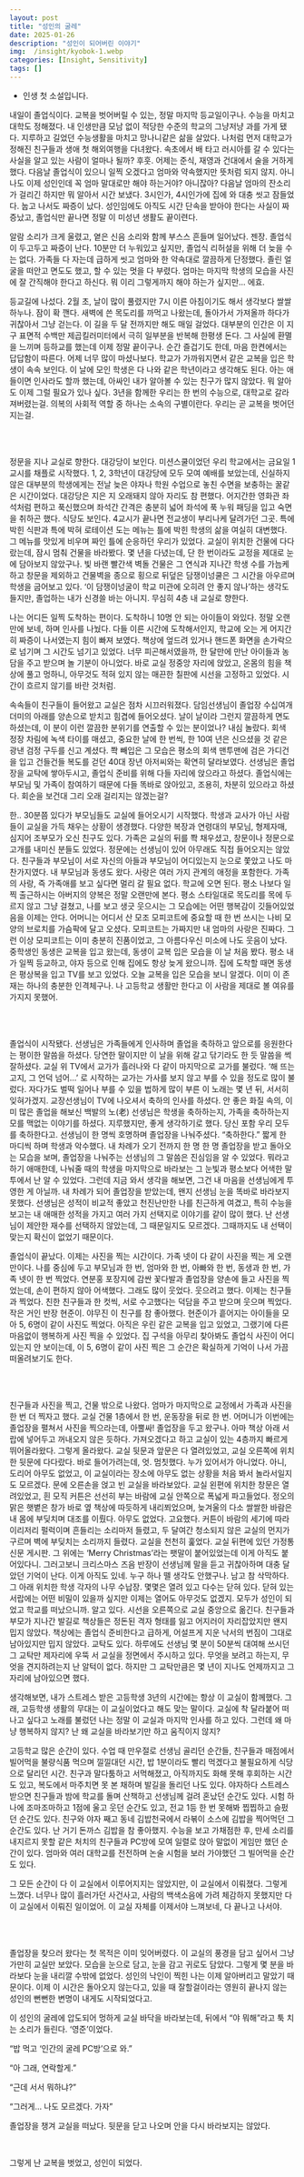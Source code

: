 ```yaml
---
layout: post
title: "성인의 굴레"
date: 2025-01-26
description: "성인이 되어버린 이야기"
img:  /insight/kyobok-1.webp
categories: [Insight, Sensitivity]
tags: []
---
```


* 인생 첫 소설입니다.

내일이 졸업식이다. 교복을 벗어버릴 수 있는, 정말 마지막 등교일이구나. 수능을 마치고 대학도 정해졌다. 내 인생만큼 모남 없이 적당한 수준의 학교의 그냥저냥 과를 가게 됐다. 지루하고 길었던 수능생활을 마치고 망나니같은 삶을 살았다. 나처럼 먼저 대학교가 정해진 친구들과 생애 첫 해외여행을 다녀왔다. 속초에서 배 타고 러시아를 갈 수 있다는 사실을 알고 있는 사람이 얼마나 될까? 후훗. 어제는 준식, 재영과 건대에서 술을 거하게 했다. 다음날 졸업식이 있으니 일찍 오겠다고 엄마와 약속했지만 뜻처럼 되지 않지. 아니 나도 이제 성인인데 꼭 엄마 말대로만 해야 하는거야? 아니잖아? 다음날 엄마의 잔소리가 걸리긴 하지만 뭐 알아서 시간 보냈다. 3시인가, 4시인가에 집에 와 대충 씻고 잠들었다. 눕고 나서도 짜증이 났다. 성인임에도 아직도 시간 단속을 받아야 한다는 사실이 짜증났고, 졸업식만 끝나면 정말 이 미성년 생활도 끝이련다.

알람 소리가 크게 울렸고, 옅은 신음 소리와 함께 부스스 흔들며 일어났다. 젠장. 졸업식이 두고두고 짜증이 난다. 10분만 더 누워있고 싶지만, 졸업식 리허설을 위해 더 늦을 수는 없다. 가족들 다 자는데 급하게 씻고 엄마와 한 약속대로 깔끔하게 단정했다. 졸린 얼굴을 떠안고 면도도 했고, 할 수 있는 멋을 다 부렸다. 엄마는 마지막 학생의 모습을 사진에 잘 간직해야 한다고 하신다. 뭐 이리 그렇게까지 해야 하는가 싶지만... 에효.

등교길에 나섰다. 2월 초, 날이 많이 풀렸지만 7시 이른 아침이기도 해서 생각보다 쌀쌀하누나. 잠이 확 깬다. 새벽에 쓴 목도리를 까먹고 나왔는데, 돌아가서 가져올까 하다가 귀찮아서 그냥 걷는다. 이 길을 두 달 전까지만 해도 매일 걸었다. 대부분의 인간은 이 지구 표면적 수백만 제곱킬러미터에서 극히 일부분을 반복해 한평생 돈다. 그 사실에 환멸을 느끼며 등하교를 했는데 이제 정말 끝이구나. 순간 즐겁기도 한데, 마음 한켠에서는 답답함이 따른다. 어제 너무 많이 마셨나보다. 학교가 가까워지면서 같은 교복을 입은 학생이 속속 보인다. 이 날에 모인 학생은 다 나와 같은 학년이라고 생각해도 된다. 아는 애들이면 인사라도 할까 했는데, 아싸인 내가 알아볼 수 있는 친구가 많지 않았다. 뭐 알아도 이제 그럴 필요가 있나 싶다. 3년을 함께한 우리는 한 번의 수능으로, 대학교로 갈라져버렸는걸. 의복의 사회적 역할 중 하나는 소속의 구별이란다. 우리는 곧 교복을 벗어던지는걸.

<br>
<br>

정문을 지나 교실로 향한다. 대강당이 보인다. 미션스쿨이었던 우리 학교에서는 금요일 1교시를 채플로 시작했다. 1, 2, 3학년이 대강당에 모두 모여 예배를 보았는데, 신실하지 않은 대부분의 학생에게는 전날 늦은 야자나 학원 수업으로 놓친 수면을 보충하는 꿀같은 시간이었다. 대강당은 지은 지 오래돼지 않아 자리도 참 편했다. 어지간한 영화관 좌석처럼 편하고 푹신했으며 좌석간 간격은 충분히 넓어 좌석에 푹 누워 패딩을 입고 숙면을 취하곤 했다. 식당도 보인다. 4교시가 끝나면 전교생이 부리나케 달려가던 그곳. 특에 박힌 식판과 특에 박혀 로테이션 도는 메뉴는 틀에 박힌 학생의 삶을 여실히 대변했다. 그 메뉴를 맛있게 비우며 짜인 틀에 순응하던 우리가 있었다. 교실이 위치한 건물에 다다랐는데, 잠시 멈춰 건물을 바라봤다. 몇 년을 다녔는데, 단 한 번이라도 교정을 제대로 눈에 담아보지 않았구나. 빛 바랜 빨간색 벽돌 건물은 그 연식과 지나간 학생 수를 가늠케 하고 창문을 제외하고 건물벽을 종으로 횡으로 뒤덮은 담쟁이넝쿨은 그 시간을 아우르며 학생을 굽어보고 있다. ‘이 담쟁이넝굴이 학교 미관에 오히려 안 좋지 않나’하는 생각도 들지만, 졸업하는 내가 신경쓸 바는 아니지. 무심히 4층 내 교실로 향한다.

나는 어디든 일찍 도착하는 편이다. 도착하니 10명 안 되는 아이들이 와있다. 정말 오랜만에 보네, 하며 인사를 나눴다. 다들 이른 시간에 도착해서인지, 학교에 오는 게 어지간히 짜증이 나서였는지 힘이 빠져 보였다. 책상에 엎드려 있거나 핸드폰 화면을 손가락으로 넘기며 그 시간도 넘기고 있었다. 너무 피곤해서였을까, 한 달만에 만난 아이들과 농담을 주고 받으며 놀 기분이 아니었다. 바로 교실 정중앙 자리에 앉았고, 온몸의 힘을 책상에 풀고 멍하니, 아무것도 적혀 있지 않는 매끈한 칠판에 시선을 고정하고 있었다. 시간이 흐르지 않기를 바란 것처럼.

속속들이 친구들이 들어왔고 교실은 점차 시끄러워졌다. 담임선생님이 졸업장 수십여개 더미의 아래를 양손으로 받치고 힘겹에 들어오셨다. 날이 날이라 그런지 깔끔하게 면도하셨는데, 이 분이 이런 깔끔한 분위기를 연출할 수 있는 분이었나? 내심 놀랐다. 회색 정장 차림에 녹색 타이를 매셨고, 중요한 날에 한 번씩, 한 10여 년은 신으셨을 것 같은 광낸 검정 구두를 신고 계셨다. 쫙 빼입은 그 모습은 평소의 회색 맨투맨에 검은 가디건을 입고 건들건들 복도를 걷던 40대 장년 아저씨와는 확연히 달라보였다. 선생님은 졸업장을 교탁에 쌓아두시고, 졸업식 준비를 위해 다들 자리에 앉으라고 하셨다. 졸업식에는 부모님 및 가족이 참여하기 때문에 다들 똑바로 앉아있고, 조용히, 차분히 있으라고 하셨다. 회순을 보건대 그리 오래 걸리지는 않겠는걸?

한.. 30분쯤 있다가 부모님들도 교실에 들어오시기 시작했다. 학생과 교사가 아닌 사람들이 교실을 가득 채우는 상황이 생경했다. 다양한 복장과 연령대의 부모님, 형제자매, 심지어 조부모가 오신 친구도 있다. 가족은 교실의 뒤를 쫙 채우셨고, 창문이나 정문으로 고개를 내미신 분들도 있었다. 정문에는 선생님이 있어 아무래도 직접 들어오지는 않았다. 친구들과 부모님이 서로 자신의 아들과 부모님이 어디있는지 눈으로 쫓았고 나도 마찬가지였다. 내 부모님과 동생도 왔다. 사랑은 여러 가지 관계의 애정을 포함한다. 가족의 사랑, 즉 가족애를 보고 싶다면 멀리 갈 필요 없다. 학교에 오면 된다. 평소 나보다 일찍 출근하시는 아버지의 양복은 정말 오랜만에 본다. 평소 스타일대로 목도리를 목에 두르지 않고 그냥 걸쳤고, 나를 보고 생긋 웃으시는 그 모습에는 어떤 행복감이 깃들어있었음을 이제는 안다. 어머니는 어디서 산 모조 모피코트에 중요할 때 한 번 쓰시는 나비 모양의 브로치를 가슴팍에 달고 오셨다. 모피코트는 가짜지만 내 엄마의 사랑은 진짜다. 그런 이상 모피코트는 이미 충분히 진품이었고, 그 아름다우신 미소에 나도 웃음이 났다. 중학생인 동생은 교복을 입고 왔는데, 동생이 교복 입은 모습을 이 날 처음 봤다. 평소 내가 일찍 등교하고, 야자 등으로 인해 집에도 항상 늦게 왔으니까. 집에 도착할 때면 동생은 평상복을 입고 TV를 보고 있었다. 오늘 교복을 입은 모습을 보니 알겠다. 이미 이 존재는 하나의 충분한 인격체구나. 나 고등학교 생활만 한다고 이 사람을 제대로 볼 여유를 가지지 못했어.

<br>
<br>

졸업식이 시작됐다. 선생님은 가족들에게 인사하며 졸업을 축하하고 앞으로를 응원한다는 평이한 말씀을 하셨다. 당연한 말이지만 이 날을 위해 갈고 닦기라도 한 듯 말씀을 썩 잘하셨다. 교실 위 TV에서 교가가 흘러나와 다 같이 마지막으로 교가를 불렀다. ‘해 뜨는 고지, 그 언덕 넘어…’ 로 시작하는 교가는 가사를 보지 않고 부를 수 있을 정도로 많이 불렀다. 자다가도 벌떡 일어나 부를 수 있을 법하게 많이 부른 이 노래는 몇 년 뒤, 서서히 잊혀가겠지. 교장선생님이 TV에 나오셔서 축하의 인사를 하셨다. 안 좋은 화질 속의, 이미 많은 졸업을 해보신 백발의 노(老) 선생님은 학생을 축하하는지, 가족을 축하하는지 모를 맥없는 이야기를 하셨다. 지루했지만, 좋게 생각하기로 했다. 당신 포함 우리 모두를 축하한다고. 선생님이 한 명씩 호명하며 졸업장을 나눠주셨다. “축하한다.” 짧게 한 마디씩 하며 학생과 악수했다. 내 차례가 오기 전까지 한 명 한 명 졸업장을 받고 돌아오는 모습을 보며, 졸업장을 나눠주는 선생님의 그 말씀은 진심임을 알 수 있었다. 뭐라고 하기 애매한데, 나눠줄 때의 학생을 마지막으로 바라보는 그 눈빛과 평소보다 어색한 말투에서 난 알 수 있었다. 그런데 지금 와서 생각을 해보면, 그건 내 마음을 선생님에게 투영한 게 아닐까. 내 차례가 되어 졸업장을 받았는데, 왠지 선생님 눈을 똑바로 바라보지 못했다. 선생님은 성적이 비교적 좋았고 천진난만한 나를 친근하게 여겼고, 특히 수능을 보고는 내 애매한 성적을 가지고 여러 가지 선택지로 이야기를 같이 많이 했다. 난 선생님이 제안한 재수를 선택하지 않았는데, 그 때문일지도 모르겠다. 그때까지도 내 선택이 맞는지 확신이 없었기 때문이다.

졸업식이 끝났다. 이제는 사진을 찍는 시간이다. 가족 넷이 다 같이 사진을 찍는 게 오랜만이다. 나를 중심에 두고 부모님과 한 번, 엄마와 한 번, 아빠와 한 번, 동생과 한 번, 가족 넷이 한 번 찍었다. 연분홍 포장지에 감싼 꽃다발과 졸업장을 양손에 들고 사진을 찍었는데, 손이 편하지 않아 어색했다. 그래도 많이 웃었다. 웃으려고 했다. 이제는 친구들과 찍었다. 친한 친구들과 한 컷씩, 서로 수고했다는 덕담을 주고 받으며 웃으며 찍었다. 작은 거인 반장 현준이. 야무진 이 친구를 참 좋아했다. 현준이가 흩어지는 아이들을 모아 5, 6명이 같이 사진도 찍었다. 아직은 우린 같은 교복을 입고 있었고, 그랬기에 다른 마음없이 행복하게 사진 찍을 수 있었다. 집 구석을 아무리 찾아봐도 졸업식 사진이 어디있는지 안 보이는데, 이 5, 6명이 같이 사진 찍은 그 순간은 확실하게 기억이 나서 가끔 떠올려보기도 한다.

<br>
<br>

친구들과 사진을 찍고, 건물 밖으로 나왔다. 엄마가 마지막으로 교정에서 가족과 사진을 한 번 더 찍자고 했다. 교실 건물 1층에서 한 번, 운동장을 뒤로 한 번. 어머니가 이번에는 졸업장을 펼쳐서 사진을 찍으라는데, 아뿔싸! 졸업장을 두고 왔구나. 아마 책상 아래 서랍에 넣어두고 꺼내오지 않은 듯하다. 가져오겠다고 하고 교실이 있는 4층까지 빠르게 뛰어올라왔다. 그렇게 올라왔다. 교실 뒷문과 앞문은 다 열려있었고, 교실 오른쪽에 위치한 뒷문에 다다랐다. 바로 들어가려는데, 엇. 멈칫했다. 누가 있어서가 아니었다. 아니, 도리어 아무도 없었고, 이 교실이라는 장소에 아무도 없는 상황을 처음 봐서 놀라서일지도 모르겠다. 문에 오른손을 얹고 빈 교실을 바라보았다. 교실 왼편에 위치한 창문은 열려있었고, 흰 모직 커튼은 선선히 부는 바람에 교실 안쪽으로 폭넓게 파고들었다. 정오의 맑은 햇볕은 창가 바로 옆 책상에 따듯하게 내리쬐었으며, 늦겨울의 다소 쌀쌀한 바람은 내 몸에 부딪치며 대조를 이뤘다. 아무도 없었다. 고요했다. 커튼이 바람의 세기에 따라 이리저리 펄럭이며 흔들리는 소리마저 들렸고, 두 달여간 청소되지 않은 교실의 먼지가 구르며 벽에 부딪치는 소리까지 들렸다. 교실을 천천히 훑었다. 교실 뒤편에 있던 가정통신문 게시판. 그 위에는 ‘Merry Christmas’라는 팻말이 붙어있었는데 이게 아직도 붙어있다니. 그러고보니 크리스마스 즈음 반장이 선생님께 말을 듣고 귀찮아하며 대충 달았던 기억이 난다. 이게 아직도 있네. 누구 하나 뗄 생각도 안했구나. 남고 참 삭막하다. 그 아래 위치한 학생 각자의 나무 수납장. 몇몇은 열려 있고 다수는 닫혀 있다. 닫혀 있는 서랍에는 어떤 비밀이 있을까 싶지만 이제는 열어도 아무것도 없겠지. 모두가 성인이 되었고 학교를 떠났으니까. 알고 있다. 시선을 오른쪽으로 교실 중앙으로 옮긴다. 친구들과 부모가 지나간 발길로 책상들은 정돈된 격자 형태를 잃고 어지러이 자리잡았지만 왠지 밉지 않았다. 책상에는 졸업식 준비한다고 급하게, 어설프게 지운 낙서의 번짐이 그대로 남아있지만 밉지 않았다. 교탁도 있다. 하루에도 선생님 몇 분이 50분씩 대여해 쓰시던 그 교탁만 제자리에 우뚝 서 교실을 정면에서 주시하고 있다. 무엇을 보려고 하는지, 무엇을 견지하려는지 난 알턱이 없다. 하지만 그 교탁만큼은 몇 년이 지나도 언제까지고 그 자리에 남아있으면 했다. 

생각해보면, 내가 스트레스 받은 고등학생 3년의 시간에는 항상 이 교실이 함께했다. 그래, 고등학생 생활의 무대는 이 교실이었다고 해도 맞는 말이다. 교실에 착 달라붙어 떠나고 싶다고 노래를 불렀던 나는 정말 이 교실과 마지막 인사를 하고 있다. 그런데 왜 마냥 행복하지 않지? 난 왜 교실을 바라보기만 하고 움직이지 않지?

고등학교 많은 순간이 있다. 수업 때 만우절로 선생님 골리던 순간들, 친구들과 매점에서 빌어먹을 불량식품 먹으며 낄낄대던 시간, 밥 1분이라도 빨리 먹겠다고 불필요하게 식당으로 달리던 시간. 친구과 말다툼하고 서먹해졌고, 아직까지도 화해 못해 후회하는 시간도 있고, 복도에서 마주치면 못 본 채하며 발길을 돌리던 나도 있다. 야자하다 스트레스 받으면 친구들과 밤에 학교를 돌며 산책하고 선생님께 걸려 혼났던 순간도 있다. 시험 하나에 조마조마하고 1점에 울고 웃던 순간도 있고, 전교 1등 한 번 못해봐 찝찝하고 슬펐던 순간도 있다. 친구와 야자 째고 동네 김밥천국에서 라볶이 소스에 김밥을 찍어먹던 그 순간도 있다. 난 거기 돈까스 김밥을 참 좋아했지. 수능을 보고 가채점한 후, 만세 소리를 내지르지 못할 같은 처치의 친구들과 PC방에 모여 일렬로 앉아 말없이 게임만 했던 순간이 있다. 엄마와 여러 대학교를 전전하며 논술 시험을 보러 가야했던 그 빌어먹을 순간도 있다.

그 모든 순간이 다 이 교실에서 이루어지지는 않았지만, 이 교실에서 이뤄졌다. 그렇게 느꼈다. 너무나 많이 흘러가던 사건사고, 사람의 백색소음에 가려 체감하지 못했지만 다 이 교실에서 이뤄진 일이었어. 이 교실 자체를 이제서야 느껴보네, 다 끝나고 나서야.

<br>
<br>

졸업장을 찾으러 왔다는 첫 목적은 이미 잊어버렸다. 이 교실의 풍경을 담고 싶어서 그냥 가만히 교실만 보았다. 모습을 눈으로 담고, 눈을 감고 귀로도 담았다. 그렇게 몇 분을 바라보다 눈을 내리깔 수밖에 없었다. 성인의 낙인이 찍힌 나는 이제 알아버리고 말았기 때문이다. 이제 이 시간은 돌아오지 않는다고, 있을 때 잘할걸이라는 영원히 끝나지 않는 성인의 뻔뻔한 변명이 내게도 시작되었다고.

이 성인의 굴레에 압도되어 멍하게 교실 바닥을 바라보는데, 뒤에서 “야 뭐해”라고 툭 치는 소리가 들린다. ‘영준’이었다.

“밥 먹고 ‘인간의 굴레 PC방’으로 와.”  

“아 그래, 연락할게.”  

“근데 서서 뭐하냐?”  

“그러게… 나도 모르겠다. 가자”  

졸업장을 챙겨 교실을 떠났다. 뒷문을 닫고 나오며 안을 다시 바라보지는 않았다.

<br>

그렇게 난 교복을 벗었고, 성인이 되었다.

<br>
<br>